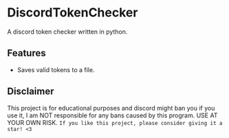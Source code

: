 DiscordTokenChecker
==========

A discord token checker written in python.

Features
-------------

- Saves valid tokens to a file.

Disclaimer
-------------
This project is for educational purposes and discord might ban you if you use it, I am NOT responsible for any bans caused by this program. USE AT YOUR OWN RISK.
`If you like this project, please consider giving it a star! <3`
